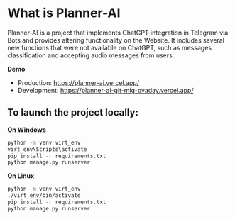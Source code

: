# What is Planner-AI
Planner-AI is a project that implements ChatGPT integration in Telegram via Bots and provides altering functionality on the Website.
It includes several new functions that were not available on ChatGPT, such as messages classification and accepting audio messages from users.

**Demo**
* Production: https://planner-ai.vercel.app/ 
* Development: https://planner-ai-git-mig-ovaday.vercel.app/

## To launch the project locally:

**On Windows**
```bash
python -m venv virt_env
virt_env\Scripts\activate
pip install -r requirements.txt
python manage.py runserver
```

**On Linux**
```bash
python -m venv virt_env
./virt_env/bin/activate
pip install -r requirements.txt
python manage.py runserver
```